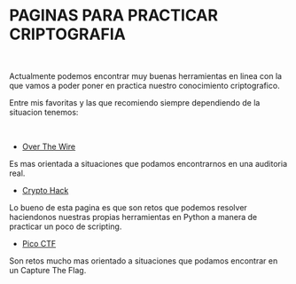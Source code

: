 # PAGINAS PARA PRACTICAR CRIPTOGRAFIA #

<br>

Actualmente podemos encontrar muy buenas herramientas en linea con la que vamos a poder poner en practica nuestro conocimiento criptografico.

Entre mis favoritas y las que recomiendo siempre dependiendo de la situacion tenemos:

<br>

* [Over The Wire](https://overthewire.org/wargames/krypton/krypton4.html)

Es mas orientada a situaciones que podamos encontrarnos en una auditoria real.

* [Crypto Hack](https://cryptohack.org/)

Lo bueno de esta pagina es que son retos que podemos resolver haciendonos nuestras propias herramientas en Python a manera de practicar un poco de scripting.

* [Pico CTF](https://www.picoctf.org/)

Son retos mucho mas orientado a situaciones que podamos encontrar en un Capture The Flag.